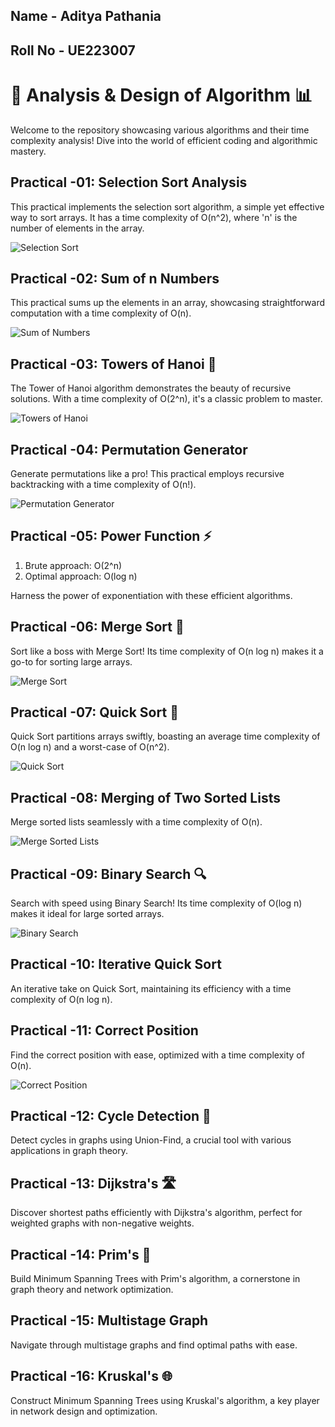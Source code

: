## Name - Aditya Pathania
## Roll No - UE223007

# 🚀 Analysis & Design of Algorithm 📊

Welcome to the repository showcasing various algorithms and their time complexity analysis! Dive into the world of efficient coding and algorithmic mastery.

## Practical -01: Selection Sort Analysis
This practical implements the selection sort algorithm, a simple yet effective way to sort arrays. It has a time complexity of O(n^2), where 'n' is the number of elements in the array.

![Selection Sort](https://github.com/Abhibhav2003/AlgorithmsAndTheirComplexityAnalysis/assets/139039304/7140ad5e-576b-43af-81b2-8cc170204185)

## Practical -02: Sum of n Numbers
This practical sums up the elements in an array, showcasing straightforward computation with a time complexity of O(n).

![Sum of Numbers](https://github.com/Abhibhav2003/AlgorithmsAndTheirComplexityAnalysis/assets/139039304/a825b9d9-46ce-4fe9-a09d-18d6bcab62c8)

## Practical -03: Towers of Hanoi 🏰
The Tower of Hanoi algorithm demonstrates the beauty of recursive solutions. With a time complexity of O(2^n), it's a classic problem to master.

![Towers of Hanoi](https://github.com/Abhibhav2003/AlgorithmsAndTheirComplexityAnalysis/assets/139039304/e7b5895f-a6b2-4e8c-9088-fe466c5daeba)

## Practical -04: Permutation Generator
Generate permutations like a pro! This practical employs recursive backtracking with a time complexity of O(n!).

![Permutation Generator](https://github.com/Abhibhav2003/AlgorithmsAndTheirComplexityAnalysis/assets/139039304/ca418eeb-e910-4206-9076-0f0e575feba1)

## Practical -05: Power Function ⚡️
1. Brute approach: O(2^n)
2. Optimal approach: O(log n)

Harness the power of exponentiation with these efficient algorithms.

## Practical -06: Merge Sort 🔄
Sort like a boss with Merge Sort! Its time complexity of O(n log n) makes it a go-to for sorting large arrays.

![Merge Sort](https://github.com/Abhibhav2003/AlgorithmsAndTheirComplexityAnalysis/assets/139039304/f481521a-fbd6-48a6-b5cd-74f4a341471f)

## Practical -07: Quick Sort 🚪
Quick Sort partitions arrays swiftly, boasting an average time complexity of O(n log n) and a worst-case of O(n^2).

![Quick Sort](https://github.com/Abhibhav2003/AlgorithmsAndTheirComplexityAnalysis/assets/139039304/1b47b02c-1939-436a-97fa-38fa12f5fa62)

## Practical -08: Merging of Two Sorted Lists
Merge sorted lists seamlessly with a time complexity of O(n).

![Merge Sorted Lists](https://github.com/Abhibhav2003/AlgorithmsAndTheirComplexityAnalysis/assets/139039304/caae64a0-2a0b-4be5-93a7-37aa6edc604f)

## Practical -09: Binary Search 🔍
Search with speed using Binary Search! Its time complexity of O(log n) makes it ideal for large sorted arrays.

![Binary Search](https://github.com/Abhibhav2003/AlgorithmsAndTheirComplexityAnalysis/assets/139039304/26ad95e2-e88c-4c19-8c09-39e67712d3fb)

## Practical -10: Iterative Quick Sort
An iterative take on Quick Sort, maintaining its efficiency with a time complexity of O(n log n).

## Practical -11: Correct Position
Find the correct position with ease, optimized with a time complexity of O(n).

![Correct Position](https://github.com/Abhibhav2003/AlgorithmsAndTheirComplexityAnalysis/assets/139039304/479d0765-af5d-4c64-b744-fd76cdebd9bf)

## Practical -12: Cycle Detection 🔄
Detect cycles in graphs using Union-Find, a crucial tool with various applications in graph theory.

## Practical -13: Dijkstra's 🛣️
Discover shortest paths efficiently with Dijkstra's algorithm, perfect for weighted graphs with non-negative weights.

## Practical -14: Prim's 🌳
Build Minimum Spanning Trees with Prim's algorithm, a cornerstone in graph theory and network optimization.

## Practical -15: Multistage Graph
Navigate through multistage graphs and find optimal paths with ease.

## Practical -16: Kruskal's 🌐
Construct Minimum Spanning Trees using Kruskal's algorithm, a key player in network design and optimization.
